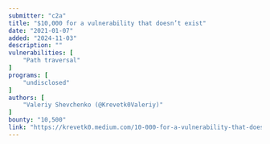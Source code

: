```yaml
---
submitter: "c2a"
title: "$10,000 for a vulnerability that doesn’t exist"
date: "2021-01-07"
added: "2024-11-03"
description: ""
vulnerabilities: [
    "Path traversal"
]
programs: [
    "undisclosed"
]
authors: [
    "Valeriy Shevchenko (@Krevetk0Valeriy)"
]
bounty: "10,500"
link: "https://krevetk0.medium.com/10-000-for-a-vulnerability-that-doesnt-exist-9dbc63684e94"
---
```




